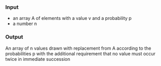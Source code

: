 ### Input

- an array A of elements with a value v and a probability p
- a number n

### Output

An array of n values drawn with replacement from A according to the probabilities p with the additional requirement that no value must occur twice in immediate succession

